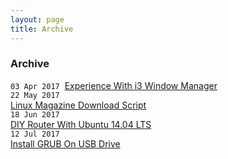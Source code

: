 ```yaml
---
layout: page
title: Archive
---
```


### Archive

`03 Apr 2017`&nbsp;&nbsp;[Experience With i3 Window Manager](Experience-With-i3_Window-Manager)  
`22 May 2017`  
[Linux Magazine Download Script](/kevydotvinu.github.io/Linux-Magazines-Download-Script)  
`18 Jun 2017`  
[DIY Router With Ubuntu 14.04 LTS](/kevydotvinu.github.io/DIY-Router-With-Ubuntu-14.04-LTS)  
`12 Jul 2017`  
[Install GRUB On USB Drive](/kevydotvinu.github.io/Install-GRUB-on-USB-drive)  
